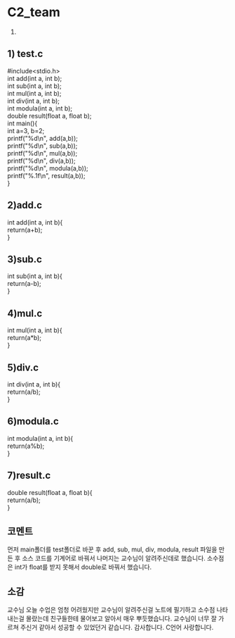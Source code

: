# C2_team
1.
##  1) test.c
#include<stdio.h>  
int add(int a, int b);  
int sub(int a, int b);  
int mul(int a, int b);  
int div(int a, int b);  
int modula(int a, int b);  
double result(float a, float b);  
int main(){  
int a=3, b=2;  
printf("%d\n", add(a,b));  
printf("%d\n", sub(a,b));  
printf("%d\n", mul(a,b));  
printf("%d\n", div(a,b));  
printf("%d\n", modula(a,b));  
printf("%.1f\n", result(a,b));  
}  

## 2)add.c
int add(int a, int b){  
return(a+b);  
}  

## 3)sub.c
int sub(int a, int b){  
return(a-b);  
}  

## 4)mul.c
int mul(int a, int b){  
return(a*b);  
}  

## 5)div.c
int div(int a, int b){  
return(a/b);  
}  
## 6)modula.c
int modula(int a, int b){  
return(a%b);  
}  
## 7)result.c
double result(float a, float b){  
return(a/b);  
}  

## 코멘트
 먼저 main폴더를 test폴더로 바꾼 후 add, sub, mul, div, modula, result 파일을 만든 후 소스 코드를 기계어로 바꿔서 나머지는 교수님이 알려주신데로 했습니다. 소수점은 int가 float를 받지 못해서 double로 바꿔서 했습니다.
 
 ## 소감
 교수님 오늘 수업은 엄청 어려웠지만 교수님이 알려주신걸 노트에 필기하고 소수점 나타내는걸 몰랐는데 친구들한테 물어보고 알아서 매우 뿌듯했습니다. 교수님이 너무 잘 가르쳐 주신거 같아서 성공할 수 있었던거 같습니다. 감사합니다. C언어 사랑합니다.
 

